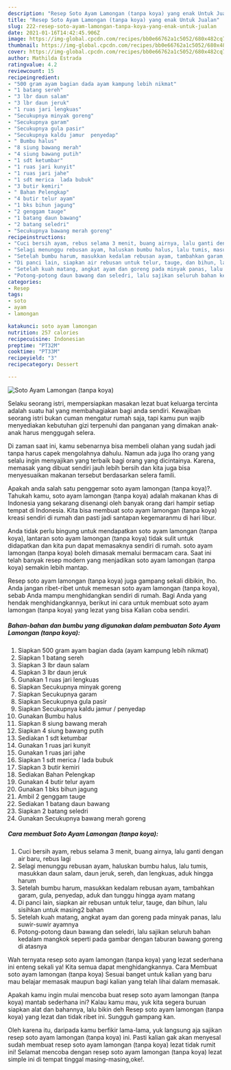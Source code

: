 ```yaml
---
description: "Resep Soto Ayam Lamongan (tanpa koya) yang enak Untuk Jualan"
title: "Resep Soto Ayam Lamongan (tanpa koya) yang enak Untuk Jualan"
slug: 222-resep-soto-ayam-lamongan-tanpa-koya-yang-enak-untuk-jualan
date: 2021-01-16T14:42:45.906Z
image: https://img-global.cpcdn.com/recipes/bb0e66762a1c5052/680x482cq70/soto-ayam-lamongan-tanpa-koya-foto-resep-utama.jpg
thumbnail: https://img-global.cpcdn.com/recipes/bb0e66762a1c5052/680x482cq70/soto-ayam-lamongan-tanpa-koya-foto-resep-utama.jpg
cover: https://img-global.cpcdn.com/recipes/bb0e66762a1c5052/680x482cq70/soto-ayam-lamongan-tanpa-koya-foto-resep-utama.jpg
author: Mathilda Estrada
ratingvalue: 4.2
reviewcount: 15
recipeingredient:
- "500 gram ayam bagian dada ayam kampung lebih nikmat"
- "1 batang sereh"
- "3 lbr daun salam"
- "3 lbr daun jeruk"
- "1 ruas jari lengkuas"
- "Secukupnya minyak goreng"
- "Secukupnya garam"
- "Secukupnya gula pasir"
- "Secukupnya kaldu jamur  penyedap"
- " Bumbu halus"
- "8 siung bawang merah"
- "4 siung bawang putih"
- "1 sdt ketumbar"
- "1 ruas jari kunyit"
- "1 ruas jari jahe"
- "1 sdt merica  lada bubuk"
- "3 butir kemiri"
- " Bahan Pelengkap"
- "4 butir telur ayam"
- "1 bks bihun jagung"
- "2 genggam tauge"
- "1 batang daun bawang"
- "2 batang seledri"
- "Secukupnya bawang merah goreng"
recipeinstructions:
- "Cuci bersih ayam, rebus selama 3 menit, buang airnya, lalu ganti dengan air baru, rebus lagi"
- "Selagi menunggu rebusan ayam, haluskan bumbu halus, lalu tumis, masukkan daun salam, daun jeruk, sereh, dan lengkuas, aduk hingga harum"
- "Setelah bumbu harum, masukkan kedalam rebusan ayam, tambahkan garam, gula, penyedap, aduk dan tunggu hingga ayam matang"
- "Di panci lain, siapkan air rebusan untuk telur, tauge, dan bihun, lalu sisihkan untuk masing2 bahan"
- "Setelah kuah matang, angkat ayam dan goreng pada minyak panas, lalu suwir-suwir ayamnya"
- "Potong-potong daun bawang dan seledri, lalu sajikan seluruh bahan kedalam mangkok seperti pada gambar dengan taburan bawang goreng di atasnya"
categories:
- Resep
tags:
- soto
- ayam
- lamongan

katakunci: soto ayam lamongan 
nutrition: 257 calories
recipecuisine: Indonesian
preptime: "PT32M"
cooktime: "PT33M"
recipeyield: "3"
recipecategory: Dessert

---
```



![Soto Ayam Lamongan (tanpa koya)](https://img-global.cpcdn.com/recipes/bb0e66762a1c5052/680x482cq70/soto-ayam-lamongan-tanpa-koya-foto-resep-utama.jpg)

Selaku seorang istri, mempersiapkan masakan lezat buat keluarga tercinta adalah suatu hal yang membahagiakan bagi anda sendiri. Kewajiban seorang istri bukan cuman mengatur rumah saja, tapi kamu pun wajib menyediakan kebutuhan gizi terpenuhi dan panganan yang dimakan anak-anak harus menggugah selera.

Di zaman  saat ini, kamu sebenarnya bisa membeli olahan yang sudah jadi tanpa harus capek mengolahnya dahulu. Namun ada juga lho orang yang selalu ingin menyajikan yang terbaik bagi orang yang dicintainya. Karena, memasak yang dibuat sendiri jauh lebih bersih dan kita juga bisa menyesuaikan makanan tersebut berdasarkan selera famili. 



Apakah anda salah satu penggemar soto ayam lamongan (tanpa koya)?. Tahukah kamu, soto ayam lamongan (tanpa koya) adalah makanan khas di Indonesia yang sekarang disenangi oleh banyak orang dari hampir setiap tempat di Indonesia. Kita bisa membuat soto ayam lamongan (tanpa koya) kreasi sendiri di rumah dan pasti jadi santapan kegemaranmu di hari libur.

Anda tidak perlu bingung untuk mendapatkan soto ayam lamongan (tanpa koya), lantaran soto ayam lamongan (tanpa koya) tidak sulit untuk didapatkan dan kita pun dapat memasaknya sendiri di rumah. soto ayam lamongan (tanpa koya) boleh dimasak memalui bermacam cara. Saat ini telah banyak resep modern yang menjadikan soto ayam lamongan (tanpa koya) semakin lebih mantap.

Resep soto ayam lamongan (tanpa koya) juga gampang sekali dibikin, lho. Anda jangan ribet-ribet untuk memesan soto ayam lamongan (tanpa koya), sebab Anda mampu menghidangkan sendiri di rumah. Bagi Anda yang hendak menghidangkannya, berikut ini cara untuk membuat soto ayam lamongan (tanpa koya) yang lezat yang bisa Kalian coba sendiri.

<!--inarticleads1-->

##### Bahan-bahan dan bumbu yang digunakan dalam pembuatan Soto Ayam Lamongan (tanpa koya):

1. Siapkan 500 gram ayam bagian dada (ayam kampung lebih nikmat)
1. Siapkan 1 batang sereh
1. Siapkan 3 lbr daun salam
1. Siapkan 3 lbr daun jeruk
1. Gunakan 1 ruas jari lengkuas
1. Siapkan Secukupnya minyak goreng
1. Siapkan Secukupnya garam
1. Siapkan Secukupnya gula pasir
1. Siapkan Secukupnya kaldu jamur / penyedap
1. Gunakan  Bumbu halus
1. Siapkan 8 siung bawang merah
1. Siapkan 4 siung bawang putih
1. Sediakan 1 sdt ketumbar
1. Gunakan 1 ruas jari kunyit
1. Gunakan 1 ruas jari jahe
1. Siapkan 1 sdt merica / lada bubuk
1. Siapkan 3 butir kemiri
1. Sediakan  Bahan Pelengkap
1. Gunakan 4 butir telur ayam
1. Gunakan 1 bks bihun jagung
1. Ambil 2 genggam tauge
1. Sediakan 1 batang daun bawang
1. Siapkan 2 batang seledri
1. Gunakan Secukupnya bawang merah goreng




<!--inarticleads2-->

##### Cara membuat Soto Ayam Lamongan (tanpa koya):

1. Cuci bersih ayam, rebus selama 3 menit, buang airnya, lalu ganti dengan air baru, rebus lagi
1. Selagi menunggu rebusan ayam, haluskan bumbu halus, lalu tumis, masukkan daun salam, daun jeruk, sereh, dan lengkuas, aduk hingga harum
1. Setelah bumbu harum, masukkan kedalam rebusan ayam, tambahkan garam, gula, penyedap, aduk dan tunggu hingga ayam matang
1. Di panci lain, siapkan air rebusan untuk telur, tauge, dan bihun, lalu sisihkan untuk masing2 bahan
1. Setelah kuah matang, angkat ayam dan goreng pada minyak panas, lalu suwir-suwir ayamnya
1. Potong-potong daun bawang dan seledri, lalu sajikan seluruh bahan kedalam mangkok seperti pada gambar dengan taburan bawang goreng di atasnya




Wah ternyata resep soto ayam lamongan (tanpa koya) yang lezat sederhana ini enteng sekali ya! Kita semua dapat menghidangkannya. Cara Membuat soto ayam lamongan (tanpa koya) Sesuai banget untuk kalian yang baru mau belajar memasak maupun bagi kalian yang telah lihai dalam memasak.

Apakah kamu ingin mulai mencoba buat resep soto ayam lamongan (tanpa koya) mantab sederhana ini? Kalau kamu mau, yuk kita segera buruan siapkan alat dan bahannya, lalu bikin deh Resep soto ayam lamongan (tanpa koya) yang lezat dan tidak ribet ini. Sungguh gampang kan. 

Oleh karena itu, daripada kamu berfikir lama-lama, yuk langsung aja sajikan resep soto ayam lamongan (tanpa koya) ini. Pasti kalian gak akan menyesal sudah membuat resep soto ayam lamongan (tanpa koya) lezat tidak rumit ini! Selamat mencoba dengan resep soto ayam lamongan (tanpa koya) lezat simple ini di tempat tinggal masing-masing,oke!.

